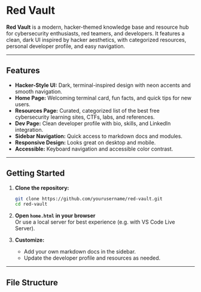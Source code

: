 # Red Vault

**Red Vault** is a modern, hacker-themed knowledge base and resource hub for cybersecurity enthusiasts, red teamers, and developers. It features a clean, dark UI inspired by hacker aesthetics, with categorized resources, personal developer profile, and easy navigation.

---

## Features

- **Hacker-Style UI:** Dark, terminal-inspired design with neon accents and smooth navigation.
- **Home Page:** Welcoming terminal card, fun facts, and quick tips for new users.
- **Resources Page:** Curated, categorized list of the best free cybersecurity learning sites, CTFs, labs, and references.
- **Dev Page:** Clean developer profile with bio, skills, and LinkedIn integration.
- **Sidebar Navigation:** Quick access to markdown docs and modules.
- **Responsive Design:** Looks great on desktop and mobile.
- **Accessible:** Keyboard navigation and accessible color contrast.

---

## Getting Started

1. **Clone the repository:**
    ```sh
    git clone https://github.com/yourusername/red-vault.git
    cd red-vault
    ```

2. **Open `home.html` in your browser**  
   Or use a local server for best experience (e.g. with VS Code Live Server).

3. **Customize:**  
   - Add your own markdown docs in the sidebar.
   - Update the developer profile and resources as needed.

---

## File Structure
